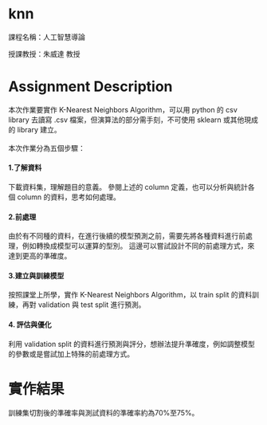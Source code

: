 # knn
<p>課程名稱：人工智慧導論</p>
<p>授課教授：朱威達 教授</p>

# Assignment Description
本次作業要實作 K-Nearest Neighbors Algorithm，可以用 python 的 csv library 去讀寫 .csv 檔案，但演算法的部分需手刻，不可使用 sklearn 或其他現成的 library 建立。<br>
<br>
本次作業分為五個步驟：<br>
<h4>1.了解資料</h4>
下載資料集，理解題目的意義。
參閱上述的 column 定義，也可以分析與統計各個 column 的資料，思考如何處理。
<h4>2.前處理</h4>
由於有不同種的資料，在進行後續的模型預測之前，需要先將各種資料進行前處理，例如轉換成模型可以運算的型別。
這邊可以嘗試設計不同的前處理方式，來達到更高的準確度。
<h4>3.建立與訓練模型</h4>
按照課堂上所學，實作 K-Nearest Neighbors Algorithm，以 train split 的資料訓練，再對 validation 與 test split 進行預測。
<h4>4. 評估與優化</h4>
利用 validation split 的資料進行預測與評分，想辦法提升準確度，例如調整模型的參數或是嘗試加上特殊的前處理方式。

# 實作結果
<p>訓練集切割後的準確率與測試資料的準確率約為70%至75%。</p>
